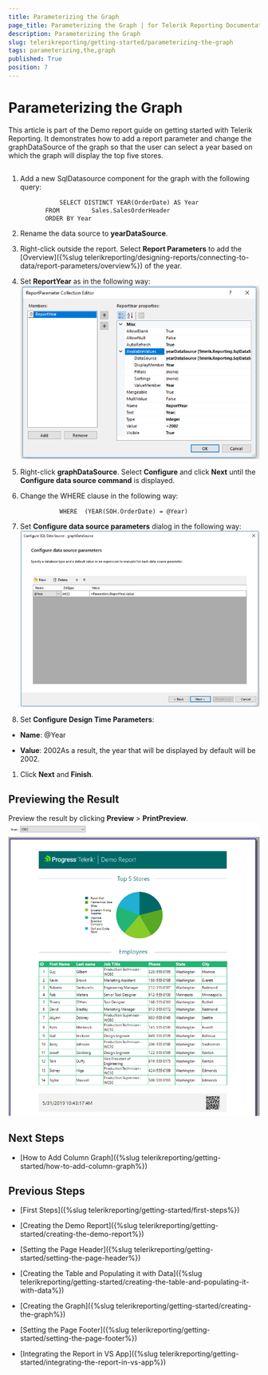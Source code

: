 ```yaml
---
title: Parameterizing the Graph
page_title: Parameterizing the Graph | for Telerik Reporting Documentation
description: Parameterizing the Graph
slug: telerikreporting/getting-started/parameterizing-the-graph
tags: parameterizing,the,graph
published: True
position: 7
---
```


# Parameterizing the Graph



This article is part of the Demo report guide on getting started with Telerik Reporting.         It demonstrates how to add a report parameter and change the graphDataSource of the graph         so that the user can select a year based on which the graph will display the top five stores.       

## 

1. Add a new SqlDatasource component for the graph with the following query:             

	              SELECT DISTINCT YEAR(OrderDate) AS Year
              FROM         Sales.SalesOrderHeader
              ORDER BY Year
            



1. Rename the data source to __yearDataSource__.             

1. Right-click outside the report. Select __Report Parameters__ to add the [Overview]({%slug telerikreporting/designing-reports/connecting-to-data/report-parameters/overview%}) of the year.             

1. Set __ReportYear__ as in the following way:               
  ![RP](images/RP.PNG)

1. Right-click __graphDataSource__. Select __Configure__ and click __Next__               until the __Configure data source command__ is displayed.             

1. Change the WHERE clause in the following way:             

	              WHERE  (YEAR(SOH.OrderDate) = @Year)
            



1. Set __Configure data source parameters__ dialog in the following way:               
  ![CDP](images/CDP.PNG)

1. Set __Configure Design Time Parameters__:             

* __Name__: @Year

* __Value__: 2002As a result, the year that will be displayed by default will be 2002.

1. Click __Next__ and __Finish__.             

## Previewing the Result

Preview the result by clicking __Preview__ > __PrintPreview__.           
  ![Report Parameter Preview](images/ReportParameterPreview.PNG)

## Next Steps

* [How to Add Column Graph]({%slug telerikreporting/getting-started/how-to-add-column-graph%})

## Previous Steps

* [First Steps]({%slug telerikreporting/getting-started/first-steps%})

* [Creating the Demo Report]({%slug telerikreporting/getting-started/creating-the-demo-report%})

* [Setting the Page Header]({%slug telerikreporting/getting-started/setting-the-page-header%})

* [Creating the Table and Populating it with Data]({%slug telerikreporting/getting-started/creating-the-table-and-populating-it-with-data%})

* [Creating the Graph]({%slug telerikreporting/getting-started/creating-the-graph%})

* [Setting the Page Footer]({%slug telerikreporting/getting-started/setting-the-page-footer%})

* [Integrating the Report in VS App]({%slug telerikreporting/getting-started/integrating-the-report-in-vs-app%})
